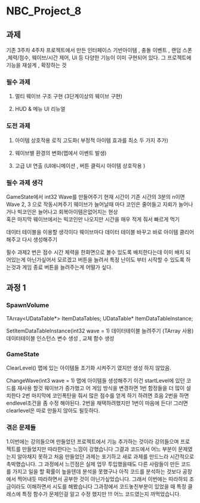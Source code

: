 # NBC_Project_8

## 과제
기존 3주차 4주차 프로젝트에서 만든 인터페이스 기반아이템 , 충돌 이벤트 , 랜덤 스폰 ,체력/점수, 웨이브/시간 제어, UI 등 다양한 기능이 이미 구현되어 있다.
그 프로젝트에 기능을 재설계 , 확장하는 것

### 필수 과제
1. 멀티 웨이브 구조 구현 (3단계이상의 웨이브 구현)
   
2.  HUD & 메뉴 UI 리뉴얼


### 도전 과제

1. 아이템 상호작용 로직 고도화( 부정적 아이템 효과를 최소 두 가지 추가)

2. 웨이브별 환경의 변화(맵에서 이벤트 발생)

3. 고급 UI 연출 (UI애니메이션 , 버튼 클릭시 아이템 상호작용  )

### 필수 과제 생각 
GameState에서 int32 Wave를 만들어주기
현재 시간이 기존 시간의 3분의 n이면 Wave 2, 3 으로 작동시켜주기
웨이브가 늘어날때 마다 코인은 줄어들고 지뢰가 늘어나거나 빅코인은 늘어나고 회복아이템은없어지는 현상  
혹은 마지막 웨이브에서는 빅코인만 나오지만 시간을 매우 적게 줘서 빠르게 먹기

데이터 테이블을 이용할 생각이다 웨이브마다 데이터 테이블 바꾸고 바로 아이템 클리어해주고 다시 생성해주기

필수 과제2 번은 
점수 시간 체력을 한화면으로 볼수 있도록 배치한다는데 이미 배치 되어있는게 아닌가싶어서 모르겠고
버튼을 늘려서 특정 난이도 부터 시작할 수 있도록 하는것과 게임 종료 버튼을 늘려주는게 어떨가 싶다.


## 과정 1
### SpawnVolume

TArray<UDataTable*> ItemDataTables;
UDataTable* ItemDataTableInstance;

SetItemDataTableInstance(int32 wave = 1) 
데이터테이블 늘려주기 (TArray 사용)
데이터테이블 인스턴스 변수 생성 , 교체 함수 생성


### GameState

ClearLevel()
맵에 있는 아이템들 초기화 시켜주기 였지만 생성 하지 않았음.

ChangeWave(int3 wave = 1) 
맵에 아이템들 생성해주기 이건 startLevel에 있던 코드를 재사용 할것
웨이브가 증가했고 어 게임 방식을 변경하면 
1번 함정들을 더 많이 설치한다 
2번 마지막에 코인폭탄을 줘서 많은 점수를 얻게 하기 하려면 흐음 2번을 하면 endlevel조건을 좀 수정 해야된다.
2번을 채택하려했지만 1번이 마음에 든다! 그러면 clearlevel은 따로 만들지 않아도 될듯하다.


### 겪은 문제들
1.이번에는 강의들으며 만들었던 프로젝트에서 기능 추가하는 것이라 강의들으며 프로젝트를 만들었지만 따라한다는 느낌이 강했습니다
그결과 코드에서 어느 부분이 문제였는지 알아채지 못하고 처음 만들었던 과제는 포기하고 새로 과제를 만드느라 시간적으로 촉박했습니다.
그 과정에서 느낀점은 실제 업무 투입했을때도 다른 사람들이 만든 코드를 가지고 일을 할 확률이 높을텐데 분석을 못했구나
아직 코드를 분석하는 것보다 공장에서 찍어내듯 따라하면서 공부한 것이 아닌가싶었습니다. 
그래서 이번에는 따라하되 조금이라도 이해하면서 시도를 해봤습니다 그과정에서 코드놓친부분이 있었을 때 특정 클래스에 특정 함수가 문제인걸
알고 수정 했지만 !!! 어느 코드였는지 까먹었습니다.
